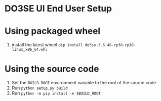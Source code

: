 # DO3SE UI End User Setup

# Using packaged wheel

1. install the latest wheel `pip install do3se-3.6.40-cp38-cp38-linux_x86_64.whl`

# Using the source code

1. Set the `BUILD_ROOT` environment variable to the root of the source code
2. Run `python setup.py build`
3. Run `python -m pip install -e $BUILD_ROOT`
